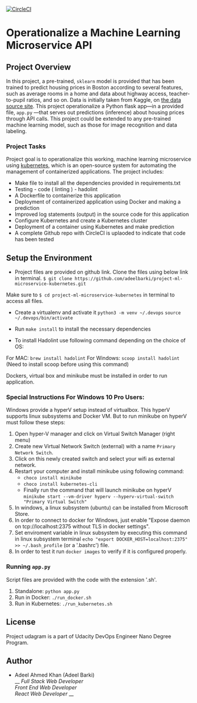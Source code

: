 [![CircleCI](https://circleci.com/gh/adeelbarki/project-ml-microservice-kubernetes.svg?style=svg)](https://circleci.com/gh/adeelbarki/project-ml-microservice-kubernetes)

# Operationalize a Machine Learning Microservice API

## Project Overview

In this project, a pre-trained, `sklearn` model is provided that has been trained to predict housing prices in Boston according to several features, such as average rooms in a home and data about highway access, teacher-to-pupil ratios, and so on. Data is initially taken from Kaggle, on [the data source site](https://www.kaggle.com/c/boston-housing). This project operationalize a Python flask app—in a provided file, `app.py` —that serves out predictions (inference) about housing prices through API calls. This project could be extended to any pre-trained machine learning model, such as those for image recognition and data labeling.

### Project Tasks

Project goal is to operationalize this working, machine learning microservice using [kubernetes](https://kubernetes.io/), which is an open-source system for automating the management of containerized applications. The project includes:
* Make file to install all the dependencies provided in requirements.txt
* Testing - code ( linting ) - hadolint
* A Dockerfile to containerize this application
* Deployment of containerized application using Docker and making a prediction
* Improved log statements (output) in the source code for this application
* Configure Kubernetes and create a Kubernetes cluster
* Deployment of a container using Kubernetes and make prediction
* A complete Github repo with CircleCI is uplaoded to indicate that code has been tested

## Setup the Environment

* Project files are provided on github link. Clone the files using below link in terminal.
`$ git clone https://github.com/adeelbarki/project-ml-microservice-kubernetes.git`

Make sure to `$ cd project-ml-microservice-kubernetes` in terminal to access all files. 

* Create a virtualenv and activate it 
`python3 -m venv ~/.devops`
`source ~/.devops/bin/activate`
* Run `make install` to install the necessary dependencies

* To install Hadolint use following command depending on the choice of OS:

For MAC: `brew install hadolint`
For Windows: `scoop install hadolint` (Need to install scoop before using this command)

Dockers, virtual box and minikube must be installed in order to run application. 

### Special Instructions For Windows 10 Pro Users:

Windows provide a hyperV setup instead of virtualbox. This hyperV supports linux subsystems and Docker VM. But to run minikube on hyperV must follow these steps:

1. Open hyper-V manager and click on Virtual Switch Manager (right menu)
2. Create new Virtual Network Switch (external) with a name `Primary Network Switch`.
3. Click on this newly created switch and select your wifi as external network.
4. Restart your computer and install minikube using following command:
    * `choco install minikube`
    * `choco install kubernetes-cli`
    * Finally run the command that will launch minikube on hyperV
        `minikube start --vm-driver hyperv --hyperv-virtual-switch "Primary Virtual Switch"`
5. In windows, a linux subsystem (ubuntu) can be installed from Microsoft Store.
6. In order to connect to docker for Windows, just enable "Expose daemon on tcp://localhost:2375 without TLS in docker settings".
7. Set enviroment variable in linux subsystem by executing this command in linux subsystem terminal
    `echo "export DOCKER_HOST=localhost:2375" >> ~/.bash_profile` (or a '.bashrc') file.
8. In order to test it run `docker images` to verify if it is configured properly.

### Running `app.py`

Script files are provided with the code with the extension '.sh'. 

1. Standalone:  `python app.py`
2. Run in Docker:  `./run_docker.sh`
3. Run in Kubernetes:  `./run_kubernetes.sh`

## License

Project udagram is a part of Udacity DevOps Engineer Nano Degree Program.   

## Author

* Adeel Ahmed Khan (Adeel Barki) <br />
  __ _Full Stack Web Developer_ <br />
  _Front End Web Developer_ <br />
  _React Web Developer_ __ <br />
